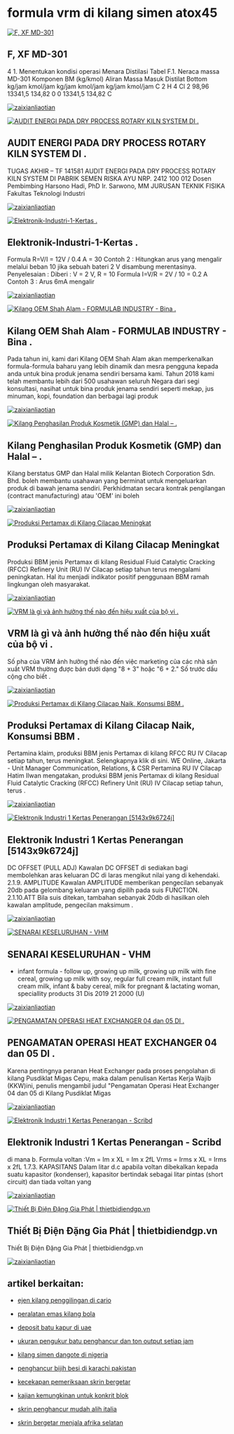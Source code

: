 # formula vrm di kilang simen atox45
<a href="https://mnn.zoosnet.net/LR/Chatpre.aspx?id=MNN94995150&p=https://topgrinding.com/" target="_blank">![F, XF MD-301](https://github.com/technlg/images/blob/main/15.jpg)</a>
## F, XF MD-301
4 1. Menentukan kondisi operasi Menara Distilasi Tabel F.1. Neraca massa MD-301 Komponen BM (kg/kmol) Aliran Massa Masuk Distilat Bottom kg/jam kmol/jam kg/jam kmol/jam kg/jam kmol/jam C 2 H 4 Cl 2 98,96 13341,5 134,82 0 0 13341,5 134,82 C
<a href="https://mnn.zoosnet.net/LR/Chatpre.aspx?id=MNN94995150&p=https://topgrinding.com/" target="_blank"><img src="https://github.com/technlg/images/raw/main/chat11.jpg" alt="zaixianliaotian"/></a><a href="//whatsapp.shibangsoft.com/WhatsApp.php" ><img src="https://github.com/technlg/images/raw/main/chat11.png" alt=""></a>
<a href="https://mnn.zoosnet.net/LR/Chatpre.aspx?id=MNN94995150&p=https://topgrinding.com/" target="_blank">![AUDIT ENERGI PADA DRY PROCESS ROTARY KILN SYSTEM DI .](https://github.com/technlg/images/blob/main/20.jpg)</a>
## AUDIT ENERGI PADA DRY PROCESS ROTARY KILN SYSTEM DI .
TUGAS AKHIR – TF 141581 AUDIT ENERGI PADA DRY PROCESS ROTARY KILN SYSTEM DI PABRIK SEMEN RISKA AYU NRP. 2412 100 012 Dosen Pembimbing Harsono Hadi, PhD Ir. Sarwono, MM JURUSAN TEKNIK FISIKA Fakultas Teknologi Industri
<a href="https://mnn.zoosnet.net/LR/Chatpre.aspx?id=MNN94995150&p=https://topgrinding.com/" target="_blank"><img src="https://github.com/technlg/images/raw/main/chat11.jpg" alt="zaixianliaotian"/></a><a href="//whatsapp.shibangsoft.com/WhatsApp.php" ><img src="https://github.com/technlg/images/raw/main/chat11.png" alt=""></a>
<a href="https://mnn.zoosnet.net/LR/Chatpre.aspx?id=MNN94995150&p=https://topgrinding.com/" target="_blank">![Elektronik-Industri-1-Kertas .](https://github.com/technlg/images/blob/main/27.jpg)</a>
## Elektronik-Industri-1-Kertas .
Formula R=V/I = 12V / 0.4 A = 30 Contoh 2 : Hitungkan arus yang mengalir melalui beban 10 jika sebuah bateri 2 V disambung merentasinya. Penyelesaian : Diberi : V = 2 V, R = 10 Formula I=V/R = 2V / 10 = 0.2 A Contoh 3 : Arus 6mA mengalir
<a href="https://mnn.zoosnet.net/LR/Chatpre.aspx?id=MNN94995150&p=https://topgrinding.com/" target="_blank"><img src="https://github.com/technlg/images/raw/main/chat11.jpg" alt="zaixianliaotian"/></a><a href="//whatsapp.shibangsoft.com/WhatsApp.php" ><img src="https://github.com/technlg/images/raw/main/chat11.png" alt=""></a>
<a href="https://mnn.zoosnet.net/LR/Chatpre.aspx?id=MNN94995150&p=https://topgrinding.com/" target="_blank">![Kilang OEM Shah Alam - FORMULAB INDUSTRY - Bina .](https://github.com/technlg/images/blob/main/8.jpg)</a>
## Kilang OEM Shah Alam - FORMULAB INDUSTRY - Bina .
Pada tahun ini, kami dari Kilang OEM Shah Alam akan memperkenalkan formula-formula baharu yang lebih dinamik dan mesra pengguna kepada anda untuk bina produk jenama sendiri bersama kami. Tahun 2018 kami telah membantu lebih dari 500 usahawan seluruh Negara dari segi konsultasi, nasihat untuk bina produk jenama sendiri seperti mekap, jus minuman, kopi, foundation dan berbagai lagi produk 
<a href="https://mnn.zoosnet.net/LR/Chatpre.aspx?id=MNN94995150&p=https://topgrinding.com/" target="_blank"><img src="https://github.com/technlg/images/raw/main/chat11.jpg" alt="zaixianliaotian"/></a><a href="//whatsapp.shibangsoft.com/WhatsApp.php" ><img src="https://github.com/technlg/images/raw/main/chat11.png" alt=""></a>
<a href="https://mnn.zoosnet.net/LR/Chatpre.aspx?id=MNN94995150&p=https://topgrinding.com/" target="_blank">![Kilang Penghasilan Produk Kosmetik (GMP) dan Halal – .](https://github.com/technlg/images/blob/main/26.jpg)</a>
## Kilang Penghasilan Produk Kosmetik (GMP) dan Halal – .
Kilang berstatus GMP dan Halal milik Kelantan Biotech Corporation Sdn. Bhd. boleh membantu usahawan yang berminat untuk mengeluarkan produk di bawah jenama sendiri. Perkhidmatan secara kontrak pengilangan (contract manufacturing) atau 'OEM' ini boleh 
<a href="https://mnn.zoosnet.net/LR/Chatpre.aspx?id=MNN94995150&p=https://topgrinding.com/" target="_blank"><img src="https://github.com/technlg/images/raw/main/chat11.jpg" alt="zaixianliaotian"/></a><a href="//whatsapp.shibangsoft.com/WhatsApp.php" ><img src="https://github.com/technlg/images/raw/main/chat11.png" alt=""></a>
<a href="https://mnn.zoosnet.net/LR/Chatpre.aspx?id=MNN94995150&p=https://topgrinding.com/" target="_blank">![Produksi Pertamax di Kilang Cilacap Meningkat](https://github.com/technlg/images/blob/main/55.jpg)</a>
## Produksi Pertamax di Kilang Cilacap Meningkat
Produksi BBM jenis Pertamax di kilang Residual Fluid Catalytic Cracking (RFCC) Refinery Unit (RU) IV Cilacap setiap tahun terus mengalami peningkatan. Hal itu menjadi indikator positif penggunaan BBM ramah lingkungan oleh masyarakat.
<a href="https://mnn.zoosnet.net/LR/Chatpre.aspx?id=MNN94995150&p=https://topgrinding.com/" target="_blank"><img src="https://github.com/technlg/images/raw/main/chat11.jpg" alt="zaixianliaotian"/></a><a href="//whatsapp.shibangsoft.com/WhatsApp.php" ><img src="https://github.com/technlg/images/raw/main/chat11.png" alt=""></a>
<a href="https://mnn.zoosnet.net/LR/Chatpre.aspx?id=MNN94995150&p=https://topgrinding.com/" target="_blank">![VRM là gì và ảnh hưởng thế nào đến hiệu xuất của bộ vi .](https://github.com/technlg/images/blob/main/16.jpg)</a>
## VRM là gì và ảnh hưởng thế nào đến hiệu xuất của bộ vi .
Số pha của VRM ảnh hưởng thế nào đến việc marketing của các nhà sản xuất VRM thường được bán dưới dạng "8 + 3" hoặc "6 + 2." Số trước dấu cộng cho biết .
<a href="https://mnn.zoosnet.net/LR/Chatpre.aspx?id=MNN94995150&p=https://topgrinding.com/" target="_blank"><img src="https://github.com/technlg/images/raw/main/chat11.jpg" alt="zaixianliaotian"/></a><a href="//whatsapp.shibangsoft.com/WhatsApp.php" ><img src="https://github.com/technlg/images/raw/main/chat11.png" alt=""></a>
<a href="https://mnn.zoosnet.net/LR/Chatpre.aspx?id=MNN94995150&p=https://topgrinding.com/" target="_blank">![Produksi Pertamax di Kilang Cilacap Naik, Konsumsi BBM .](https://github.com/technlg/images/blob/main/25.jpg)</a>
## Produksi Pertamax di Kilang Cilacap Naik, Konsumsi BBM .
Pertamina klaim, produksi BBM jenis Pertamax di kilang RFCC RU IV Cilacap setiap tahun, terus meningkat. Selengkapnya klik di sini. WE Online, Jakarta - Unit Manager Communication, Relations, & CSR Pertamina RU IV Cilacap Hatim Ilwan mengatakan, produksi BBM jenis Pertamax di kilang Residual Fluid Catalytic Cracking (RFCC) Refinery Unit (RU) IV Cilacap setiap tahun, terus .
<a href="https://mnn.zoosnet.net/LR/Chatpre.aspx?id=MNN94995150&p=https://topgrinding.com/" target="_blank"><img src="https://github.com/technlg/images/raw/main/chat11.jpg" alt="zaixianliaotian"/></a><a href="//whatsapp.shibangsoft.com/WhatsApp.php" ><img src="https://github.com/technlg/images/raw/main/chat11.png" alt=""></a>
<a href="https://mnn.zoosnet.net/LR/Chatpre.aspx?id=MNN94995150&p=https://topgrinding.com/" target="_blank">![Elektronik Industri 1 Kertas Penerangan [5143x9k6724j]](https://github.com/technlg/images/blob/main/36.jpg)</a>
## Elektronik Industri 1 Kertas Penerangan [5143x9k6724j]
DC OFFSET (PULL ADJ) Kawalan DC OFFSET di sediakan bagi membolehkan aras keluaran DC di laras mengikut nilai yang di kehendaki. 2.1.9. AMPLITUDE Kawalan AMPLITUDE memberikan pengecilan sebanyak 20db pada gelombang keluaran yang dipilih pada suis FUNCTION. 2.1.10.ATT Bila suis ditekan, tambahan sebanyak 20db di hasilkan oleh kawalan amplitude, pengecilan maksimum .
<a href="https://mnn.zoosnet.net/LR/Chatpre.aspx?id=MNN94995150&p=https://topgrinding.com/" target="_blank"><img src="https://github.com/technlg/images/raw/main/chat11.jpg" alt="zaixianliaotian"/></a><a href="//whatsapp.shibangsoft.com/WhatsApp.php" ><img src="https://github.com/technlg/images/raw/main/chat11.png" alt=""></a>
<a href="https://mnn.zoosnet.net/LR/Chatpre.aspx?id=MNN94995150&p=https://topgrinding.com/" target="_blank">![SENARAI KESELURUHAN - VHM](https://github.com/technlg/images/blob/main/17.jpg)</a>
## SENARAI KESELURUHAN - VHM
- infant formula - follow up, growing up milk, growing up milk with fine cereal, growing up milk with soy, regular full cream milk, instant full cream milk, infant & baby cereal, milk for pregnant & lactating woman, speciallity products 31 Dis 2019 21 2000 (U) 
<a href="https://mnn.zoosnet.net/LR/Chatpre.aspx?id=MNN94995150&p=https://topgrinding.com/" target="_blank"><img src="https://github.com/technlg/images/raw/main/chat11.jpg" alt="zaixianliaotian"/></a><a href="//whatsapp.shibangsoft.com/WhatsApp.php" ><img src="https://github.com/technlg/images/raw/main/chat11.png" alt=""></a>
<a href="https://mnn.zoosnet.net/LR/Chatpre.aspx?id=MNN94995150&p=https://topgrinding.com/" target="_blank">![PENGAMATAN OPERASI HEAT EXCHANGER 04 dan 05 DI .](https://github.com/technlg/images/blob/main/57.jpg)</a>
## PENGAMATAN OPERASI HEAT EXCHANGER 04 dan 05 DI .
Karena pentingnya peranan Heat Exchanger pada proses pengolahan di kilang Pusdiklat Migas Cepu, maka dalam penulisan Kertas Kerja Wajib (KKW)ini, penulis mengambil judul "Pengamatan Operasi Heat Exchanger 04 dan 05 di Kilang Pusdiklat Migas
<a href="https://mnn.zoosnet.net/LR/Chatpre.aspx?id=MNN94995150&p=https://topgrinding.com/" target="_blank"><img src="https://github.com/technlg/images/raw/main/chat11.jpg" alt="zaixianliaotian"/></a><a href="//whatsapp.shibangsoft.com/WhatsApp.php" ><img src="https://github.com/technlg/images/raw/main/chat11.png" alt=""></a>
<a href="https://mnn.zoosnet.net/LR/Chatpre.aspx?id=MNN94995150&p=https://topgrinding.com/" target="_blank">![Elektronik Industri 1 Kertas Penerangan - Scribd](https://github.com/technlg/images/blob/main/17.jpg)</a>
## Elektronik Industri 1 Kertas Penerangan - Scribd
di mana b. Formula voltan :Vm = Im x XL = Im x 2fL Vrms = Irms x XL = Irms x 2fL 1.7.3. KAPASITANS Dalam litar d.c apabila voltan dibekalkan kepada suatu kapasitor (kondenser), kapasitor bertindak sebagai litar pintas (short circuit) dan tiada voltan yang
<a href="https://mnn.zoosnet.net/LR/Chatpre.aspx?id=MNN94995150&p=https://topgrinding.com/" target="_blank"><img src="https://github.com/technlg/images/raw/main/chat11.jpg" alt="zaixianliaotian"/></a><a href="//whatsapp.shibangsoft.com/WhatsApp.php" ><img src="https://github.com/technlg/images/raw/main/chat11.png" alt=""></a>
<a href="https://mnn.zoosnet.net/LR/Chatpre.aspx?id=MNN94995150&p=https://topgrinding.com/" target="_blank">![Thiết Bị Điện Đặng Gia Phát | thietbidiendgp.vn](https://github.com/technlg/images/blob/main/53.jpg)</a>
## Thiết Bị Điện Đặng Gia Phát | thietbidiendgp.vn
Thiết Bị Điện Đặng Gia Phát | thietbidiendgp.vn
<a href="https://mnn.zoosnet.net/LR/Chatpre.aspx?id=MNN94995150&p=https://topgrinding.com/" target="_blank"><img src="https://github.com/technlg/images/raw/main/chat11.jpg" alt="zaixianliaotian"/></a><a href="//whatsapp.shibangsoft.com/WhatsApp.php" ><img src="https://github.com/technlg/images/raw/main/chat11.png" alt=""></a>
## artikel berkaitan:
* [ejen kilang penggilingan di cario](ejen%20kilang%20penggilingan%20di%20cario.md)
* [peralatan emas kilang bola](peralatan%20emas%20kilang%20bola.md)
* [deposit batu kapur di uae](deposit%20batu%20kapur%20di%20uae.md)
* [ukuran pengukur batu penghancur dan ton output setiap jam](ukuran%20pengukur%20batu%20penghancur%20dan%20ton%20output%20setiap%20jam.md)
* [kilang simen dangote di nigeria](kilang%20simen%20dangote%20di%20nigeria.md)
* [penghancur bijih besi di karachi pakistan](penghancur%20bijih%20besi%20di%20karachi%20pakistan.md)
* [kecekapan pemeriksaan skrin bergetar](kecekapan%20pemeriksaan%20skrin%20bergetar.md)
* [kajian kemungkinan untuk konkrit blok](kajian%20kemungkinan%20untuk%20konkrit%20blok.md)
* [skrin penghancur mudah alih italia](skrin%20penghancur%20mudah%20alih%20italia.md)
* [skrin bergetar menjala afrika selatan](skrin%20bergetar%20menjala%20afrika%20selatan.md)
